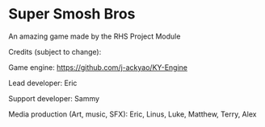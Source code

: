 # Super Smosh Bros

An amazing game made by the RHS Project Module

Credits (subject to change):

Game engine: https://github.com/j-ackyao/KY-Engine

Lead developer: Eric

Support developer: Sammy

Media production (Art, music, SFX): Eric, Linus, Luke, Matthew, Terry, Alex
